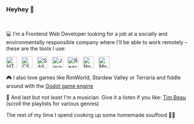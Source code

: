 ### Heyhey 👋
<br>

💻 I’m a Frontend Web Developer looking for a job at a socially and environmentally responsible company where I'll be able to work remotely – these are the tools I use:

<a href="https://html.spec.whatwg.org/dev/"><img src="https://timschilling.net/github-readme-logos/html5.svg" alt="HTML5" width="30" height="30"></a> &nbsp; 
<a href="https://www.w3.org/Style/CSS/"><img src="https://timschilling.net/github-readme-logos/css3.svg" alt="CSS3" width="30" height="30"></a> &nbsp; 
<a href="https://sass-lang.com/"><img src="https://timschilling.net/github-readme-logos/sass.svg" alt="SASS" width="30" height="30"></a> &nbsp; 
<a href="https://262.ecma-international.org/12.0/"><img src="https://timschilling.net/github-readme-logos/javascript.svg" alt="JavaScript" width="30" height="30"></a> &nbsp; 
<a href="https://reactjs.org/"><img src="https://timschilling.net/github-readme-logos/react.svg" alt="React" width="30" height="30"></a> &nbsp; 
<a href="https://nodejs.org/"><img src="https://timschilling.net/github-readme-logos/nodedotjs.svg" alt="Node.js" width="30" height="30"></a> &nbsp; 
<a href="https://www.mongodb.com/"><img src="https://timschilling.net/github-readme-logos/mongodb.svg" alt="MongoDB" width="30" height="30"></a>

🎮 I also love games like RimWorld, Stardew Valley or Terraria and fiddle around with the [Godot game engine](https://godotengine.org/)

🎹 And last but not least I'm a musician. Give it a listen if you like: [Tim Beau](https://soundcloud.com/timbeau/sets) (scroll the playlists for various genres)

The rest of my time I spend cooking up some homemade soulfood 🍔😋
